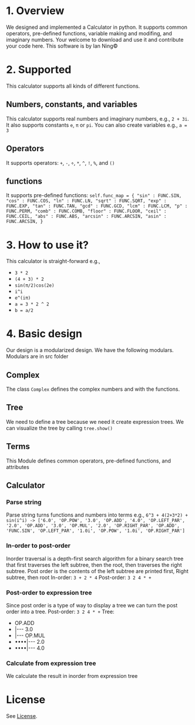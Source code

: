# 1. Overview
We designed and implemented a Calculator in python. It supports common operators, pre-defined functions, variable making and modifing, and imaginary numbers. Your welcome to download and use it and contribute your code here. This software is by Ian Ning©

# 2. Supported 
This calculator supports all kinds of different functions.
## Numbers, constants, and variables
This calculator supports real numbers and imaginary numbers, e.g., `2 + 3i`. It also supports constants `e`, `π` or `pi`. You can also create variables e.g., `a = 3`
## Operators
It supports operators: `+`, `-`, `÷`, `*`, `^`, `!`, `%`, and `()`

## functions
It supports pre-defined functions: 
``
    self.func_map = {
        "sin" : FUNC.SIN,
        "cos" : FUNC.COS,
        "ln" : FUNC.LN,
        "sqrt" : FUNC.SQRT,
        "exp" : FUNC.EXP,
        "tan" : FUNC.TAN,
        "gcd" : FUNC.GCD,
        "lcm" : FUNC.LCM,
        "p" : FUNC.PERM,
        "comb" : FUNC.COMB,
        "floor" : FUNC.FLOOR,
        "ceil" : FUNC.CEIL,
        "abs" : FUNC.ABS,
        "arcsin" : FUNC.ARCSIN,
        "asin" : FUNC.ARCSIN,
    }
``
# 3. How to use it?
This calculator is straight-forward e.g.,
- `3 * 2`
- `(4 + 3) * 2`
- `sin(π/2)cos(2e)`
- `i^i`
- `e^(iπ)`
- `a = 3 * 2 ^ 2`
- `b = a/2`


# 4. Basic design
Our design is a modularized design. We have the following modulars. Modulars are in src folder

## Complex
The class `Complex` defines the complex numbers and with the functions.

## Tree
We need to define a tree because we need it create expression trees. We can visualize the tree by calling `tree.show()`

## Terms
This Module defines common operators, pre-defined functions, and attributes
## Calculator

### Parse string
Parse string turns functions and numbers into terms e.g.,
`6^3 + 4(2+3*2) + sin(i^i) -> ['6.0', 'OP.POW', '3.0', 'OP.ADD', '4.0', 'OP.LEFT_PAR', '2.0', 'OP.ADD', '3.0', 'OP.MUL', '2.0', 'OP.RIGHT_PAR', 'OP.ADD', 'FUNC.SIN', 'OP.LEFT_PAR', '1.0i', 'OP.POW', '1.0i', 'OP.RIGHT_PAR']`

### In-order to post-order
Inorder traversal is a depth-first search algorithm for a binary search tree that first traverses the left subtree, then the root, then traverses the right subtree. Post order is the contents of the left subtree are printed first, Right subtree, then root
In-order: `3 + 2 * 4`
Post-order: `3 2 4 * + `

### Post-order to expression tree
Since post order is a type of way to display a tree we can turn the post order into a tree.
Post-order: `3 2 4 * +`
Tree: 
- OP.ADD
- |--- 3.0
- |--- OP.MUL
- ••••|--- 2.0
- ••••|--- 4.0

### Calculate from expression tree
We calculate the result in inorder from expression tree

# License
See [License](https://github.com/ianjunyining/pycal/blob/main/LICENSE).